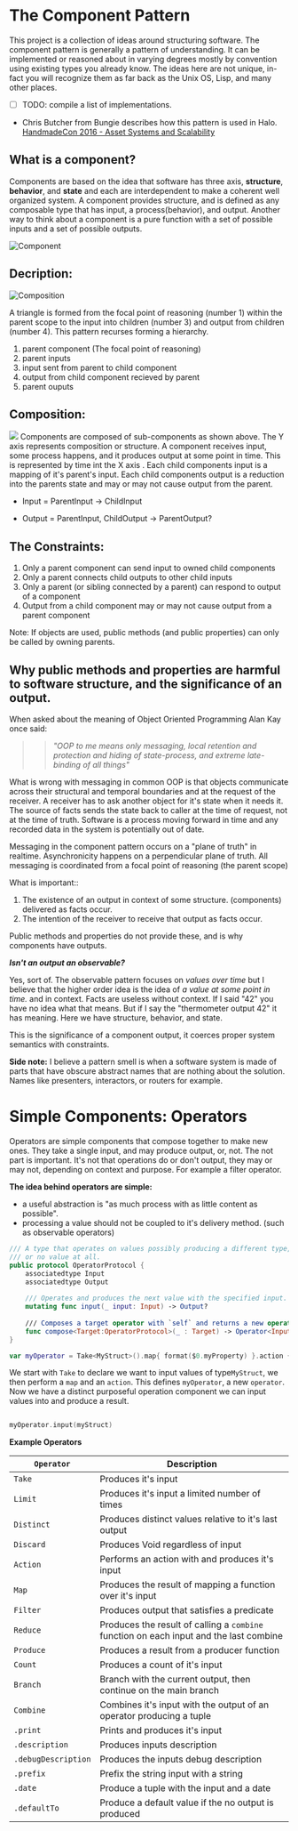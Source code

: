 # The Component Pattern

This project is a collection of ideas around structuring software.
The component pattern is generally a pattern of understanding. It can be implemented or reasoned about in varying degrees mostly by convention using existing types you already know. The ideas here are not unique, in-fact you will recognize them as far back as the Unix OS, Lisp, and many other places.
 
 - [ ] TODO: compile a list of implementations.

- Chris Butcher from Bungie describes how this pattern is used in Halo. [HandmadeCon 2016 - Asset Systems and Scalability](https://www.youtube.com/watch?v=7KXVox0-7lU)

What is a component?
--------------------
Components are based on the idea that software has three axis, **structure**, **behavior**, and **state** and each are interdependent to make a coherent well organized system. A component provides structure, and is defined as any composable type that has input, a process(behavior), and output. Another way to think about a component is a pure function with a set of possible inputs and a set of possible outputs.

![Component](img/Component1.png)





Decription:
------------
![Composition](img/Component2.png)

A triangle is formed from the focal point of reasoning (number 1) within the parent scope to the input into children (number 3) and output from children (number 4). This pattern recurses forming a hierarchy.

1. parent component (The focal point of reasoning)
2. parent inputs
3. input sent from parent to child component
4. output from child component recieved by parent 
5. parent ouputs

Composition:
------------
 ![](img/Composition2.png)
Components are composed of sub-components as shown above. The Y axis represents composition or structure. A component receives input, some process happens, and it produces output at some point in time. This is represented by time int the X axis . Each child components input is a mapping of it's parent's input. Each child components output is a reduction into the parents state and may or may not cause output from the parent. 
 
  -  Input  = ParentInput -> ChildInput
 
  -  Output = ParentInput, ChildOutput -> ParentOutput? 

The Constraints:
------------
1. Only a parent component can send input to owned child components
2. Only a parent connects child outputs to other child inputs
3. Only a parent (or sibling connected by a parent) can respond to output of a component
4. Output from a child component may or may not cause output from a parent component

Note: If objects are used, public methods (and public properties) can only be called by owning parents.

Why public methods and properties are harmful to software structure, and the significance of an output.
------------------------------
When asked about the meaning of Object Oriented Programming Alan Kay once said:

>> *"OOP to me means only messaging, local retention and protection and
 hiding of state-process, and extreme late-binding of all things"*

What is wrong with messaging in common OOP is that objects communicate across their structural and temporal boundaries and at the request of the receiver. A receiver has to ask another object for it's state when it needs it. The source of facts sends the state back to caller at the time of request, not at the time of truth. Software is a process moving forward in time and any recorded data in the system is potentially out of date. 

  Messaging in the component pattern occurs on a "plane of truth" in realtime. Asynchronicity happens on a perpendicular plane of truth. All messaging is coordinated from a focal point of reasoning (the parent scope)

What is important::

1. The existence of an output in context of some structure. (components) delivered as facts occur.
2. The intention of the receiver to receive that output as facts occur.

Public methods and properties do not provide these, and is why components have outputs.


**_Isn't an output an observable?_**

Yes, sort of. The observable pattern focuses on _values over time_ but I believe that the higher order idea is the idea of _a value at some point in time._ and in context. Facts are useless without context. If I said "42" you have no idea what that means. But if I say the "thermometer output 42" it has meaning. Here we have structure, behavior, and state.

This is the significance of a component output, it coerces proper system semantics with constraints.

**Side note:**
 I believe a pattern smell is when a software system is made of parts that have obscure abstract names that are nothing about the solution. Names like presenters, interactors, or routers for example.

# Simple Components: Operators
Operators are simple components that compose together to make new ones. They take a single input, and may produce output, or, not. The not part is important. It's not that operations do or don't output, they may or may not, depending on context and purpose. For example a filter operator.

**The idea behind operators are simple:**

- a useful abstraction is "as much process with as little content as possible".
- processing a value should not be coupled to it's delivery method. (such as observable operators)

```swift
/// A type that operates on values possibly producing a different type,
/// or no value at all.
public protocol OperatorProtocol {
    associatedtype Input
    associatedtype Output
    
    /// Operates and produces the next value with the specified input.
    mutating func input(_ input: Input) -> Output?
    
    /// Composes a target operator with `self` and returns a new operator.
    func compose<Target:OperatorProtocol>(_ : Target) -> Operator<Input, Target.Output> where Target.Input == Output
}
```

```swift
var myOperator = Take<MyStruct>().map{ format($0.myProperty) }.action { label.text = $0 }
```
We start with `Take` to declare we want to input values of type`MyStruct`, we then perform a `map` and an `action`.  This defines `myOperator`, a new `operator`. Now we have a distinct purposeful operation component we can input values into and produce a result.

```swift

myOperator.input(myStruct) 

```

**Example Operators**

| `Operator`         | Description                                                                            |
|--------------------|----------------------------------------------------------------------------------------|
| `Take`          | Produces it's input                                                                    |
| `Limit`         | Produces it's input a limited number of times                                          |
| `Distinct`         | Produces distinct values relative to it's last output                                  |
| `Discard`          | Produces Void regardless of input                                                      |
| `Action`           | Performs an action with  and produces it's input                            |
| `Map`              | Produces the result of mapping a function over it's input                              |
| `Filter`           | Produces output that satisfies a predicate                                             |
| `Reduce`           | Produces the result of calling a `combine` function on each input and the last combine |
| `Produce`           | Produces a result from a producer function |
| `Count`            | Produces a count of it's input                                                         |
| `Branch`           | Branch with the current output, then continue on the main branch                       |
| `Combine`          | Combines it's input with the output of an operator producing a tuple      |
| `.print`            | Prints and produces it's input                                                             |
| `.description`      | Produces inputs description                                                            |
| `.debugDescription` | Produces the inputs debug description                                                  |
| `.prefix`           | Prefix the string input with a string                                                  |
| `.date`             | Produce a tuple with the input and a date                                              |
| `.defaultTo`             | Produce a default value if the no output is produced                              |
